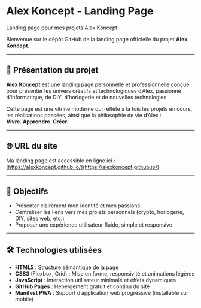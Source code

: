 # Alex Koncept - Landing Page
Landing page pour mes projets Alex Koncept


Bienvenue sur le dépôt GitHub de la landing page officielle du projet **Alex Koncept**.

---

## 📌 Présentation du projet

**Alex Koncept** est une landing page personnelle et professionnelle conçue pour présenter les univers créatifs et technologiques d’Alex, passionné d’informatique, de DIY, d’horlogerie et de nouvelles technologies.

Cette page est une vitrine moderne qui reflète à la fois les projets en cours, les réalisations passées, ainsi que la philosophie de vie d’Alex :  
**Vivre. Apprendre. Créer.**

---

## 🌐 URL du site

Ma landing page est accessible en ligne ici :  
[https://alexkoncept.github.io/](https://alexkoncept.github.io/)

---

## 🎯 Objectifs

- Présenter clairement mon identité et mes passions
- Centraliser les liens vers mes projets personnels (crypto, horlogerie, DIY, sites web, etc.)
- Proposer une expérience utilisateur fluide, simple et responsive

---

## 🛠️ Technologies utilisées

- **HTML5** : Structure sémantique de la page
- **CSS3** (Flexbox, Grid) : Mise en forme, responsivité et animations légères
- **JavaScript** : Interaction utilisateur minimale et effets dynamiques
- **GitHub Pages** : Hébergement gratuit et continu du site
- **Manifest PWA** : Support d’application web progressive (installable sur mobile)
